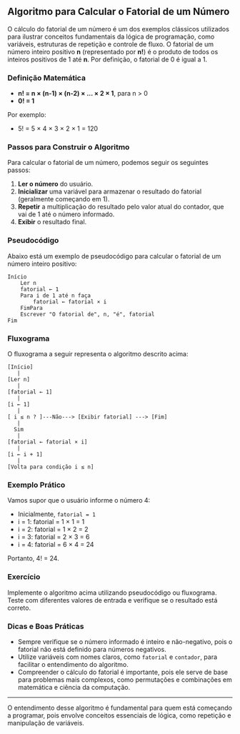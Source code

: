 
## Algoritmo para Calcular o Fatorial de um Número

O cálculo do fatorial de um número é um dos exemplos clássicos utilizados para ilustrar conceitos fundamentais da lógica de programação, como variáveis, estruturas de repetição e controle de fluxo. O fatorial de um número inteiro positivo **n** (representado por **n!**) é o produto de todos os inteiros positivos de 1 até **n**. Por definição, o fatorial de 0 é igual a 1.

### Definição Matemática

- **n! = n × (n-1) × (n-2) × ... × 2 × 1**, para n > 0
- **0! = 1**

Por exemplo:
- 5! = 5 × 4 × 3 × 2 × 1 = 120

### Passos para Construir o Algoritmo

Para calcular o fatorial de um número, podemos seguir os seguintes passos:

1. **Ler o número** do usuário.
2. **Inicializar** uma variável para armazenar o resultado do fatorial (geralmente começando em 1).
3. **Repetir** a multiplicação do resultado pelo valor atual do contador, que vai de 1 até o número informado.
4. **Exibir** o resultado final.

### Pseudocódigo

Abaixo está um exemplo de pseudocódigo para calcular o fatorial de um número inteiro positivo:

```
Início
    Ler n
    fatorial ← 1
    Para i de 1 até n faça
        fatorial ← fatorial × i
    FimPara
    Escrever "O fatorial de", n, "é", fatorial
Fim
```

### Fluxograma

O fluxograma a seguir representa o algoritmo descrito acima:

```
[Início]
   |
[Ler n]
   |
[fatorial ← 1]
   |
[i ← 1]
   |
[ i ≤ n ? ]---Não---> [Exibir fatorial] ---> [Fim]
   |
  Sim
   |
[fatorial ← fatorial × i]
   |
[i ← i + 1]
   |
[Volta para condição i ≤ n]
```

### Exemplo Prático

Vamos supor que o usuário informe o número 4:

- Inicialmente, `fatorial = 1`
- i = 1: fatorial = 1 × 1 = 1
- i = 2: fatorial = 1 × 2 = 2
- i = 3: fatorial = 2 × 3 = 6
- i = 4: fatorial = 6 × 4 = 24

Portanto, 4! = 24.

### Exercício

Implemente o algoritmo acima utilizando pseudocódigo ou fluxograma. Teste com diferentes valores de entrada e verifique se o resultado está correto.

### Dicas e Boas Práticas

- Sempre verifique se o número informado é inteiro e não-negativo, pois o fatorial não está definido para números negativos.
- Utilize variáveis com nomes claros, como `fatorial` e `contador`, para facilitar o entendimento do algoritmo.
- Compreender o cálculo do fatorial é importante, pois ele serve de base para problemas mais complexos, como permutações e combinações em matemática e ciência da computação.

---

O entendimento desse algoritmo é fundamental para quem está começando a programar, pois envolve conceitos essenciais de lógica, como repetição e manipulação de variáveis.
```
